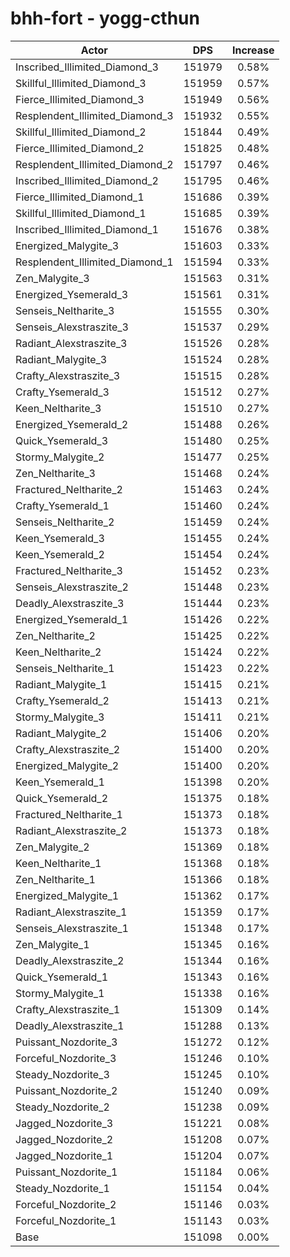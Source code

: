 # bhh-fort - yogg-cthun
| Actor | DPS | Increase |
|---|:---:|:---:|
|Inscribed_Illimited_Diamond_3|151979|0.58%|
|Skillful_Illimited_Diamond_3|151959|0.57%|
|Fierce_Illimited_Diamond_3|151949|0.56%|
|Resplendent_Illimited_Diamond_3|151932|0.55%|
|Skillful_Illimited_Diamond_2|151844|0.49%|
|Fierce_Illimited_Diamond_2|151825|0.48%|
|Resplendent_Illimited_Diamond_2|151797|0.46%|
|Inscribed_Illimited_Diamond_2|151795|0.46%|
|Fierce_Illimited_Diamond_1|151686|0.39%|
|Skillful_Illimited_Diamond_1|151685|0.39%|
|Inscribed_Illimited_Diamond_1|151676|0.38%|
|Energized_Malygite_3|151603|0.33%|
|Resplendent_Illimited_Diamond_1|151594|0.33%|
|Zen_Malygite_3|151563|0.31%|
|Energized_Ysemerald_3|151561|0.31%|
|Senseis_Neltharite_3|151555|0.30%|
|Senseis_Alexstraszite_3|151537|0.29%|
|Radiant_Alexstraszite_3|151526|0.28%|
|Radiant_Malygite_3|151524|0.28%|
|Crafty_Alexstraszite_3|151515|0.28%|
|Crafty_Ysemerald_3|151512|0.27%|
|Keen_Neltharite_3|151510|0.27%|
|Energized_Ysemerald_2|151488|0.26%|
|Quick_Ysemerald_3|151480|0.25%|
|Stormy_Malygite_2|151477|0.25%|
|Zen_Neltharite_3|151468|0.24%|
|Fractured_Neltharite_2|151463|0.24%|
|Crafty_Ysemerald_1|151460|0.24%|
|Senseis_Neltharite_2|151459|0.24%|
|Keen_Ysemerald_3|151455|0.24%|
|Keen_Ysemerald_2|151454|0.24%|
|Fractured_Neltharite_3|151452|0.23%|
|Senseis_Alexstraszite_2|151448|0.23%|
|Deadly_Alexstraszite_3|151444|0.23%|
|Energized_Ysemerald_1|151426|0.22%|
|Zen_Neltharite_2|151425|0.22%|
|Keen_Neltharite_2|151424|0.22%|
|Senseis_Neltharite_1|151423|0.22%|
|Radiant_Malygite_1|151415|0.21%|
|Crafty_Ysemerald_2|151413|0.21%|
|Stormy_Malygite_3|151411|0.21%|
|Radiant_Malygite_2|151406|0.20%|
|Crafty_Alexstraszite_2|151400|0.20%|
|Energized_Malygite_2|151400|0.20%|
|Keen_Ysemerald_1|151398|0.20%|
|Quick_Ysemerald_2|151375|0.18%|
|Fractured_Neltharite_1|151373|0.18%|
|Radiant_Alexstraszite_2|151373|0.18%|
|Zen_Malygite_2|151369|0.18%|
|Keen_Neltharite_1|151368|0.18%|
|Zen_Neltharite_1|151366|0.18%|
|Energized_Malygite_1|151362|0.17%|
|Radiant_Alexstraszite_1|151359|0.17%|
|Senseis_Alexstraszite_1|151348|0.17%|
|Zen_Malygite_1|151345|0.16%|
|Deadly_Alexstraszite_2|151344|0.16%|
|Quick_Ysemerald_1|151343|0.16%|
|Stormy_Malygite_1|151338|0.16%|
|Crafty_Alexstraszite_1|151309|0.14%|
|Deadly_Alexstraszite_1|151288|0.13%|
|Puissant_Nozdorite_3|151272|0.12%|
|Forceful_Nozdorite_3|151246|0.10%|
|Steady_Nozdorite_3|151245|0.10%|
|Puissant_Nozdorite_2|151240|0.09%|
|Steady_Nozdorite_2|151238|0.09%|
|Jagged_Nozdorite_3|151221|0.08%|
|Jagged_Nozdorite_2|151208|0.07%|
|Jagged_Nozdorite_1|151204|0.07%|
|Puissant_Nozdorite_1|151184|0.06%|
|Steady_Nozdorite_1|151154|0.04%|
|Forceful_Nozdorite_2|151146|0.03%|
|Forceful_Nozdorite_1|151143|0.03%|
|Base|151098|0.00%|
